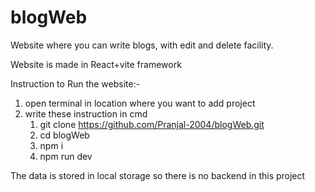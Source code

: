 # blogWeb
Website where you can write blogs, with edit and delete facility.

Website is made in React+vite framework 

Instruction to Run the website:-
1. open terminal in location where you want to add project
2. write these instruction in cmd
    1. git clone https://github.com/Pranjal-2004/blogWeb.git
    2. cd blogWeb
    3. npm i
    4. npm run dev

The data is stored in local storage so there is no backend in this project
